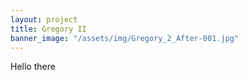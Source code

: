 ```yaml
---
layout: project
title: Gregory II
banner_image: "/assets/img/Gregory_2_After-001.jpg"
---
```


Hello there